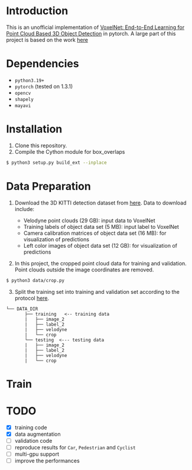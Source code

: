 # Introduction

This is an unofficial implementation of [VoxelNet: End-to-End Learning for Point Cloud Based 3D Object Detection](https://arxiv.org/abs/1711.06396) in pytorch. A large part of this project is based on the work [here](https://github.com/jeasinema/VoxelNet-tensorflow)

# Dependencies

- `python3.19+`
- `pytorch` (tested on 1.3.1)
- `opencv`
- `shapely`
- `mayavi`

# Installation

1. Clone this repository.
2. Compile the Cython module for box_overlaps

```bash
$ python3 setup.py build_ext --inplace
```

# Data Preparation

1. Download the 3D KITTI detection dataset from [here](http://www.cvlibs.net/datasets/kitti/eval_object.php?obj_benchmark=3d). Data to download include:

   * Velodyne point clouds (29 GB): input data to VoxelNet
   * Training labels of object data set (5 MB): input label to VoxelNet
   * Camera calibration matrices of object data set (16 MB): for visualization of predictions
   * Left color images of object data set (12 GB): for visualization of predictions
2. In this project, the cropped point cloud data for training and validation. Point clouds outside the image coordinates are removed.

```bash
$ python3 data/crop.py
```

3. Split the training set into training and validation set according to the protocol [here](https://xiaozhichen.github.io/files/mv3d/imagesets.tar.gz).

```plain
└── DATA_DIR
       ├── training   <-- training data
       |   ├── image_2
       |   ├── label_2
       |   ├── velodyne
       |   └── crop
       └── testing  <--- testing data
       |   ├── image_2
       |   ├── label_2
       |   ├── velodyne
       |   └── crop
```

# Train

# TODO

- [X] training code
- [X] data augmentation
- [ ] validation code
- [ ] reproduce results for `Car`, `Pedestrian` and `Cyclist`
- [ ] multi-gpu support
- [ ] improve the performances
